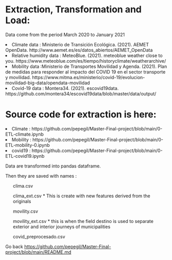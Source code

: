 <h1> Extraction, Transformation and Load:   </h1>
<p>Data come from the period March 2020 to January 2021 </p>

  <li> Climate data : Ministerio de Transición Ecológica. (2021). AEMET OpenData. http://www.aemet.es/es/datos_abiertos/AEMET_OpenData </li>
  <li> Relative humidity data : MeteoBlue. (2021). meteoblue weather close to you. https://www.meteoblue.com/es/tiempo/historyclimate/weatherarchive/ </li>
  <li>Mobility data :Ministerio de Transportes Movilidad y Agenda. (2021). Plan de medidas para responder al impacto del COVID 19 en el sector transporte y movilidad. https://www.mitma.es/ministerio/covid-19/evolucion-movilidad-big-data/opendata-movilidad </li>
  <li> Covid-19 data :   Montera34. (2021). escovid19data. https://github.com/montera34/escovid19data/blob/master/data/output/</li>

<p>
</p>
<p>
  <h1> Source code for extraction is here:   </h1>
  <li> Climate : https://github.com/pepegil/Master-Final-project/blob/main/0-ETL-climate.ipynb</li>
  <li> Mobility : https://github.com/pepegil/Master-Final-project/blob/main/0-ETL-mobility-0.ipynb  </li>
  <li> covid19 : https://github.com/pepegil/Master-Final-project/blob/main/0-ETL-covid19.ipynb</li>
</p>

<p> Data are transformed into pandas dataframe. </p>
<p> Then they are saved with names : </p>
<ul> clima.csv </ul>
<ul>clima_ext.csv * This is create with new features derived from the originals</ul>
<ul>movility.csv </ul>
<ul>movility_ext.csv * this is when the field destino is used to separate exterior and interior journeys of municipalities  </ul>
<ul>covid_preprocesado.csv </ul>


Go back https://github.com/pepegil/Master-Final-project/blob/main/README.md
